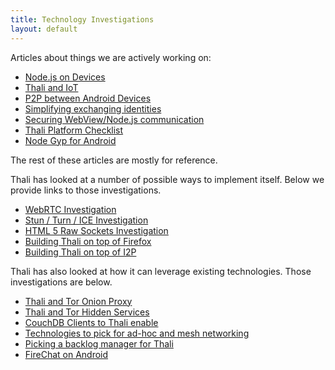 ```yaml
---
title: Technology Investigations
layout: default
---
```


Articles about things we are actively working on:
* [Node.js on Devices](nodeondevices)
* [Thali and IoT](ThaliAndIoT)
* [P2P between Android Devices](AndroidP2P)
* [Simplifying exchanging identities](http://www.goland.org/coinflippingforthali/)
* [Securing WebView/Node.js communication](SecuringCordovaAndNodeJs)
* [Thali Platform Checklist](PlatformChecklist)
* [Node Gyp for Android](NotesOnNodeGypForAndroid)

The rest of these articles are mostly for reference.

Thali has looked at a number of possible ways to implement itself. Below we provide links to those investigations.
* [WebRTC Investigation](WebRTCInvestigation)
* [Stun / Turn / ICE Investigation](StunTurnICEInvestigation)
* [HTML 5 Raw Sockets Investigation](HTML5RawSocketsInvestigation)
* [Building Thali on top of Firefox](BuildingThaliOnTopOfFirefox)
* [Building Thali on top of I2P](BuildingThaliOnTopOfI2P)

Thali has also looked at how it can leverage existing technologies. Those investigations are below.
* [Thali and Tor Onion Proxy](ThaliAndTorOnionProxy)
* [Thali and Tor Hidden Services](ThaliAndTorHiddenServices)
* [CouchDB Clients to Thali enable](CouchDBClientsToThaliEnable)
* [Technologies to pick for ad-hoc and mesh networking](http://www.goland.org/thalimesh/)
* [Picking a backlog manager for Thali](PickingABacklogManagerForThali)
* [FireChat on Android](ExperimentWithFireChat)
